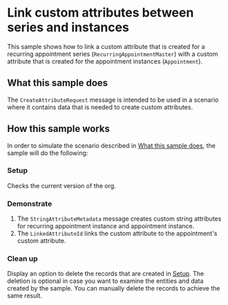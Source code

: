 # Link custom attributes between series and instances

This sample shows how to link a custom attribute that is created for a recurring appointment series (`RecurringAppointmentMaster`) with a custom attribute that is created for the appointment instances (`Appointment`).

## What this sample does

The `CreateAttributeRequest` message is intended to be used in a scenario where it contains data that is needed to create custom attributes.

## How this sample works

In order to simulate the scenario described in [What this sample does](#what-this-sample-does), the sample will do the following:

### Setup

Checks the current version of the org.

### Demonstrate

1. The `StringAttributeMetadata` message creates custom string attributes for recurring appointment instance and appointment instance.
2. The `LinkedAttributeId` links the custom attribute to the appointment's custom attribute.

### Clean up

Display an option to delete the records that are created in [Setup](#setup). The deletion is optional in case you want to examine the entities and data created by the sample. You can manually delete the records to achieve the same result.
